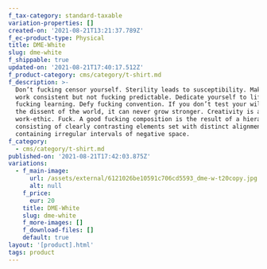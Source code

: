```yaml
---
f_tax-category: standard-taxable
variation-properties: []
created-on: '2021-08-21T13:21:37.789Z'
f_ec-product-type: Physical
title: DME-White
slug: dme-white
f_shippable: true
updated-on: '2021-08-21T17:40:17.512Z'
f_product-category: cms/category/t-shirt.md
f_description: >-
  Don’t fucking censor yourself. Sterility leads to susceptibility. Make your
  work consistent but not fucking predictable. Dedicate yourself to lifelong
  fucking learning. Defy fucking convention. If you don’t test your will against
  the dissent of the world, it can never grow stronger. Creativity is a fucking
  work-ethic. Fuck. A good fucking composition is the result of a hierarchy
  consisting of clearly contrasting elements set with distinct alignments
  containing irregular intervals of negative space. 
f_category:
  - cms/category/t-shirt.md
published-on: '2021-08-21T17:42:03.875Z'
variations:
  - f_main-image:
      url: /assets/external/6121026be10591c706cd5593_dme-w-t20copy.jpg
      alt: null
    f_price:
      eur: 20
    title: DME-White
    slug: dme-white
    f_more-images: []
    f_download-files: []
    default: true
layout: '[product].html'
tags: product
---
```



